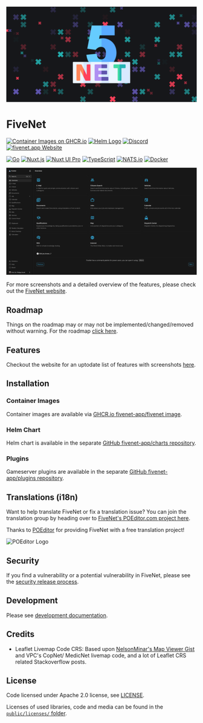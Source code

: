 <p align="center">
    <img alt="FiveNet Logo" src="public/images/social-card.png" width="640" />
</p>

# FiveNet

[![Container Images on GHCR.io](https://img.shields.io/badge/Container%20Images%20on-GHCR.io-blue)](https://github.com/fivenet-app/fivenet/v2025/pkgs/container/fivenet) [![Helm Logo](https://img.shields.io/badge/Helm%20Chart%20-available?logo=Helm&labelColor=0F1689)](https://github.com/FiveNet-app/charts) [![Discord](https://img.shields.io/badge/Discord-%235865F2.svg?&logo=discord&logoColor=white)](https://discord.gg/ASRPPr8CeT) [![fivenet.app Website](https://img.shields.io/badge/Website-fivenet.app-purple)](https://fivenet.app)

[![Go](https://img.shields.io/badge/Go-%2300ADD8.svg?&logo=go&logoColor=white)](https://go.dev/) [![Nuxt.js](https://img.shields.io/badge/Nuxt.js-00DC82?logo=nuxtdotjs&logoColor=fff)](https://nuxt.com/) [![Nuxt UI Pro](https://img.shields.io/badge/Made%20with-Nuxt%20UI%20Pro-00DC82?logo=nuxt.js&labelColor=020420)](https://ui.nuxt.com/pro) [![TypeScript](https://img.shields.io/badge/TypeScript-3178C6?logo=typescript&logoColor=fff)](#) [![NATS.io](https://img.shields.io/badge/nats.io-gray.svg?logo=natsdotio)](https://nats.io/) [![Docker](https://img.shields.io/badge/Docker-2496ED?logo=docker&logoColor=fff)](https://www.docker.com/)

![FiveNet Overview Screenshot](.github/readme/overview.png)

For more screenshots and a detailed overview of the features, please check out the [FiveNet website](https://fivenet.app/).

## Roadmap

Things on the roadmap may or may not be implemented/changed/removed without warning.
For the roadmap [click here](https://github.com/orgs/fivenet-app/projects/1/views/1).

## Features

Checkout the website for an uptodate list of features with screenshots [here](https://fivenet.app/).

## Installation

### Container Images

Container images are available via [GHCR.io fivenet-app/fivenet image](https://github.com/orgs/fivenet-app/packages/container/package/fivenet).

### Helm Chart

Helm chart is available in the separate [GitHub fivenet-app/charts repository](https://github.com/fivenet-app/charts).

### Plugins

Gameserver plugins are available in the separate [GitHub fivenet-app/plugins repository](https://github.com/fivenet-app/plugins).

## Translations (i18n)

Want to help translate FiveNet or fix a translation issue? You can join the translation group by heading over to [FiveNet's POEditor.com project here](https://poeditor.com/join/project/hszo85uo3K).

Thanks to [POEditor](https://poeditor.com/) for providing FiveNet with a free translation project!

![POEditor Logo](https://poeditor.com/public/images/ui/logos/logo_dark.svg)

## Security

If you find a vulnerability or a potential vulnerability in FiveNet, please see the [security release process](SECURITY.md).

## Development

Please see [development documentation](https://fivenet.app/development).

## Credits

* Leaflet Livemap Code CRS: Based upon [NelsonMinar's Map Viewer Gist](https://gist.github.com/NelsonMinar/6600524) and VPC's CopNet/ MedicNet livemap code, and a lot of Leaflet CRS related Stackoverflow posts.

## License

Code licensed under Apache 2.0 license, see [LICENSE](LICENSE).

Licenses of used libraries, code and media can be found in the [`public/licenses/` folder](public/licenses/).
